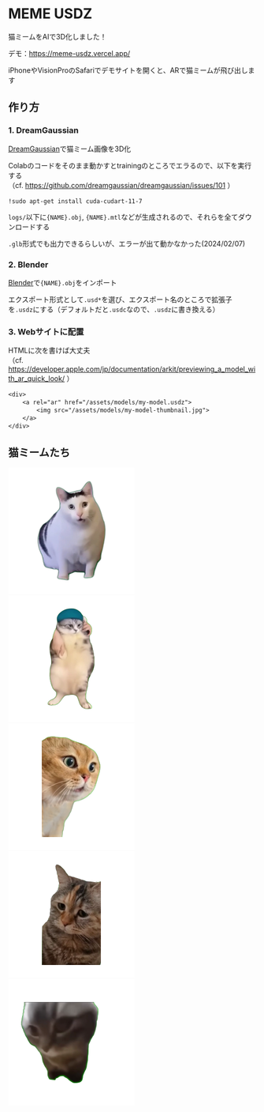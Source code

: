 # MEME USDZ

猫ミームをAIで3D化しました！

デモ：https://meme-usdz.vercel.app/

iPhoneやVisionProのSafariでデモサイトを開くと、ARで猫ミームが飛び出します

## 作り方

### 1. DreamGaussian
[DreamGaussian](https://github.com/dreamgaussian/dreamgaussian)で猫ミーム画像を3D化

Colabのコードをそのまま動かすとtrainingのところでエラるので、以下を実行する<br>
（cf. https://github.com/dreamgaussian/dreamgaussian/issues/101 ）
```
!sudo apt-get install cuda-cudart-11-7
```

`logs/`以下に`{NAME}.obj`, `{NAME}.mtl`などが生成されるので、それらを全てダウンロードする

`.glb`形式でも出力できるらしいが、エラーが出て動かなかった(2024/02/07)

### 2. Blender
[Blender](https://www.blender.org/)で`{NAME}.obj`をインポート

エクスポート形式として`.usd*`を選び、エクスポート名のところで拡張子を`.usdz`にする（デフォルトだと`.usdc`なので、`.usdz`に書き換える）

### 3. Webサイトに配置
HTMLに次を書けば大丈夫<br>
（cf. https://developer.apple.com/jp/documentation/arkit/previewing_a_model_with_ar_quick_look/ ）
```
<div>
    <a rel="ar" href="/assets/models/my-model.usdz">
        <img src="/assets/models/my-model-thumbnail.jpg">
    </a>
</div>
```


## 猫ミームたち

<div>
<a rel="ar" href="/models/huhcat.usdz" class="centered-img">
    <img src="/models/huhcat_rgba.png" alt="huh cat">
</a>
</div>
<div>
<a rel="ar" href="/models/girlfriendcat.usdz" class="centered-img">
    <img src="/models/girlfriendcat_rgba.png" alt="girlfriend cat">
</a>
</div>
<div>
<a rel="ar" href="/models/okocat.usdz" class="centered-img">
    <img src="/models/okocat_rgba.png" alt="oko cat">
</a>
</div>
<div>
<a rel="ar" href="/models/okorarecat.usdz" class="centered-img">
    <img src="/models/okorarecat_rgba.png" alt="okorare cat">
</a>
</div>
<div>
<a rel="ar" href="/models/dubidabacat.usdz" class="centered-img">
    <img src="/models/dubidabacat_rgba.png" alt="dubidaba cat">
</a>
</div>

